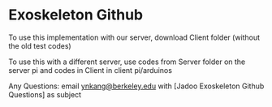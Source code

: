 # Exoskeleton Github
To use this implementation with our server, download Client folder (without the old test codes)

To use this with a different server, use codes from Server folder on the server pi and codes in Client in client pi/arduinos

Any Questions: email ynkang@berkeley.edu with [Jadoo Exoskeleton Github Questions] as subject
